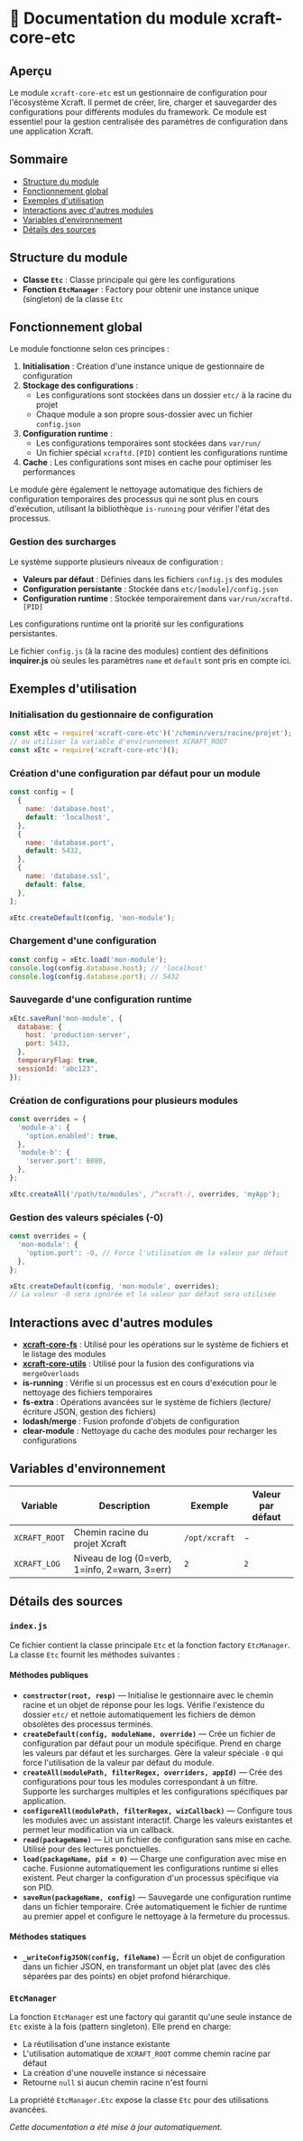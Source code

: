 # 📘 Documentation du module xcraft-core-etc

## Aperçu

Le module `xcraft-core-etc` est un gestionnaire de configuration pour l'écosystème Xcraft. Il permet de créer, lire, charger et sauvegarder des configurations pour différents modules du framework. Ce module est essentiel pour la gestion centralisée des paramètres de configuration dans une application Xcraft.

## Sommaire

- [Structure du module](#structure-du-module)
- [Fonctionnement global](#fonctionnement-global)
- [Exemples d'utilisation](#exemples-dutilisation)
- [Interactions avec d'autres modules](#interactions-avec-dautres-modules)
- [Variables d'environnement](#variables-denvironnement)
- [Détails des sources](#détails-des-sources)

## Structure du module

- **Classe `Etc`** : Classe principale qui gère les configurations
- **Fonction `EtcManager`** : Factory pour obtenir une instance unique (singleton) de la classe `Etc`

## Fonctionnement global

Le module fonctionne selon ces principes :

1. **Initialisation** : Création d'une instance unique de gestionnaire de configuration
2. **Stockage des configurations** :
   - Les configurations sont stockées dans un dossier `etc/` à la racine du projet
   - Chaque module a son propre sous-dossier avec un fichier `config.json`
3. **Configuration runtime** :
   - Les configurations temporaires sont stockées dans `var/run/`
   - Un fichier spécial `xcraftd.[PID]` contient les configurations runtime
4. **Cache** : Les configurations sont mises en cache pour optimiser les performances

Le module gère également le nettoyage automatique des fichiers de configuration temporaires des processus qui ne sont plus en cours d'exécution, utilisant la bibliothèque `is-running` pour vérifier l'état des processus.

### Gestion des surcharges

Le système supporte plusieurs niveaux de configuration :

- **Valeurs par défaut** : Définies dans les fichiers `config.js` des modules
- **Configuration persistante** : Stockée dans `etc/[module]/config.json`
- **Configuration runtime** : Stockée temporairement dans `var/run/xcraftd.[PID]`

Les configurations runtime ont la priorité sur les configurations persistantes.

Le fichier `config.js` (à la racine des modules) contient des définitions **inquirer.js** où seules les paramètres `name` et `default` sont pris en compte ici.

## Exemples d'utilisation

### Initialisation du gestionnaire de configuration

```javascript
const xEtc = require('xcraft-core-etc')('/chemin/vers/racine/projet');
// ou utiliser la variable d'environnement XCRAFT_ROOT
const xEtc = require('xcraft-core-etc')();
```

### Création d'une configuration par défaut pour un module

```javascript
const config = [
  {
    name: 'database.host',
    default: 'localhost',
  },
  {
    name: 'database.port',
    default: 5432,
  },
  {
    name: 'database.ssl',
    default: false,
  },
];

xEtc.createDefault(config, 'mon-module');
```

### Chargement d'une configuration

```javascript
const config = xEtc.load('mon-module');
console.log(config.database.host); // 'localhost'
console.log(config.database.port); // 5432
```

### Sauvegarde d'une configuration runtime

```javascript
xEtc.saveRun('mon-module', {
  database: {
    host: 'production-server',
    port: 5433,
  },
  temporaryFlag: true,
  sessionId: 'abc123',
});
```

### Création de configurations pour plusieurs modules

```javascript
const overrides = {
  'module-a': {
    'option.enabled': true,
  },
  'module-b': {
    'server.port': 8080,
  },
};

xEtc.createAll('/path/to/modules', /^xcraft-/, overrides, 'myApp');
```

### Gestion des valeurs spéciales (-0)

```javascript
const overrides = {
  'mon-module': {
    'option.port': -0, // Force l'utilisation de la valeur par défaut
  },
};

xEtc.createDefault(config, 'mon-module', overrides);
// La valeur -0 sera ignorée et la valeur par défaut sera utilisée
```

## Interactions avec d'autres modules

- **[xcraft-core-fs]** : Utilisé pour les opérations sur le système de fichiers et le listage des modules
- **[xcraft-core-utils]** : Utilisé pour la fusion des configurations via `mergeOverloads`
- **is-running** : Vérifie si un processus est en cours d'exécution pour le nettoyage des fichiers temporaires
- **fs-extra** : Opérations avancées sur le système de fichiers (lecture/écriture JSON, gestion des fichiers)
- **lodash/merge** : Fusion profonde d'objets de configuration
- **clear-module** : Nettoyage du cache des modules pour recharger les configurations

## Variables d'environnement

| Variable      | Description                                   | Exemple       | Valeur par défaut |
| ------------- | --------------------------------------------- | ------------- | ----------------- |
| `XCRAFT_ROOT` | Chemin racine du projet Xcraft                | `/opt/xcraft` | -                 |
| `XCRAFT_LOG`  | Niveau de log (0=verb, 1=info, 2=warn, 3=err) | `2`           | `2`               |

## Détails des sources

### `index.js`

Ce fichier contient la classe principale `Etc` et la fonction factory `EtcManager`. La classe `Etc` fournit les méthodes suivantes :

#### Méthodes publiques

- **`constructor(root, resp)`** — Initialise le gestionnaire avec le chemin racine et un objet de réponse pour les logs. Vérifie l'existence du dossier `etc/` et nettoie automatiquement les fichiers de démon obsolètes des processus terminés.
- **`createDefault(config, moduleName, override)`** — Crée un fichier de configuration par défaut pour un module spécifique. Prend en charge les valeurs par défaut et les surcharges. Gère la valeur spéciale `-0` qui force l'utilisation de la valeur par défaut du module.
- **`createAll(modulePath, filterRegex, overriders, appId)`** — Crée des configurations pour tous les modules correspondant à un filtre. Supporte les surcharges multiples et les configurations spécifiques par application.
- **`configureAll(modulePath, filterRegex, wizCallback)`** — Configure tous les modules avec un assistant interactif. Charge les valeurs existantes et permet leur modification via un callback.
- **`read(packageName)`** — Lit un fichier de configuration sans mise en cache. Utilisé pour des lectures ponctuelles.
- **`load(packageName, pid = 0)`** — Charge une configuration avec mise en cache. Fusionne automatiquement les configurations runtime si elles existent. Peut charger la configuration d'un processus spécifique via son PID.
- **`saveRun(packageName, config)`** — Sauvegarde une configuration runtime dans un fichier temporaire. Crée automatiquement le fichier de runtime au premier appel et configure le nettoyage à la fermeture du processus.

#### Méthodes statiques

- **`_writeConfigJSON(config, fileName)`** — Écrit un objet de configuration dans un fichier JSON, en transformant un objet plat (avec des clés séparées par des points) en objet profond hiérarchique.

### `EtcManager`

La fonction `EtcManager` est une factory qui garantit qu'une seule instance de `Etc` existe à la fois (pattern singleton). Elle prend en charge:

- La réutilisation d'une instance existante
- L'utilisation automatique de `XCRAFT_ROOT` comme chemin racine par défaut
- La création d'une nouvelle instance si nécessaire
- Retourne `null` si aucun chemin racine n'est fourni

La propriété `EtcManager.Etc` expose la classe `Etc` pour des utilisations avancées.

_Cette documentation a été mise à jour automatiquement._

[xcraft-core-fs]: https://github.com/Xcraft-Inc/xcraft-core-fs
[xcraft-core-utils]: https://github.com/Xcraft-Inc/xcraft-core-utils